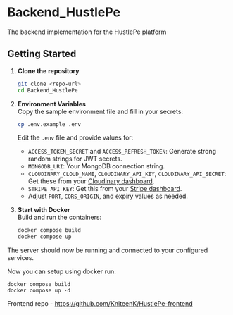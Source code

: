 # Backend_HustlePe

The backend implementation for the HustlePe platform


## Getting Started

1. **Clone the repository**  
   ```bash
   git clone <repo-url>
   cd Backend_HustlePe
   ```

2. **Environment Variables**  
   Copy the sample environment file and fill in your secrets:
   ```bash
   cp .env.example .env
   ```
   Edit the `.env` file and provide values for:
   - `ACCESS_TOKEN_SECRET` and `ACCESS_REFRESH_TOKEN`: Generate strong random strings for JWT secrets.
   - `MONGODB_URI`: Your MongoDB connection string.
   - `CLOUDINARY_CLOUD_NAME`, `CLOUDINARY_API_KEY`, `CLOUDINARY_API_SECRET`: Get these from your [Cloudinary dashboard](https://cloudinary.com/).
   - `STRIPE_API_KEY`: Get this from your [Stripe dashboard](https://dashboard.stripe.com/apikeys).
   - Adjust `PORT`, `CORS_ORIGIN`, and expiry values as needed.

3. **Start with Docker**  
   Build and run the containers:
   ```bash
   docker compose build
   docker compose up
   ```

The server should now be running and connected to your configured services.

Now you can setup using docker
run:
```
docker compose build
docker compose up -d
```

Frontend repo - https://github.com/KniteenK/HustlePe-frontend

